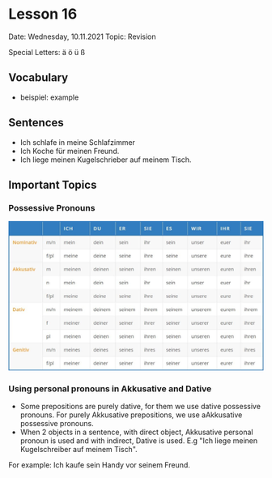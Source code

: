 # Lesson 16

Date: Wednesday, 10.11.2021
Topic: Revision

Special Letters: ä ö ü ß

## Vocabulary

- beispiel: example

## Sentences

- Ich schlafe in meine Schlafzimmer
- Ich Koche für meinen Freund.
- Ich liege meinen Kugelschrieber auf meinem Tisch.

## Important Topics

### Possessive Pronouns

![possessive pronouns](./artifacts/lesson_16/possesive_pronouns.jpeg)

### Using personal pronouns in Akkusative and Dative

- Some prepositions are purely dative, for them we use dative possessive pronouns. For purely Akkusative prepositions, we use aAkkusative possessive pronouns.
- When 2 objects in a sentence, with direct object, Akkusative personal pronoun is used and with indirect, Dative is used. E.g "Ich liege meinen Kugelschreiber auf meinem Tisch".

For example: Ich kaufe sein Handy vor seinem Freund.
